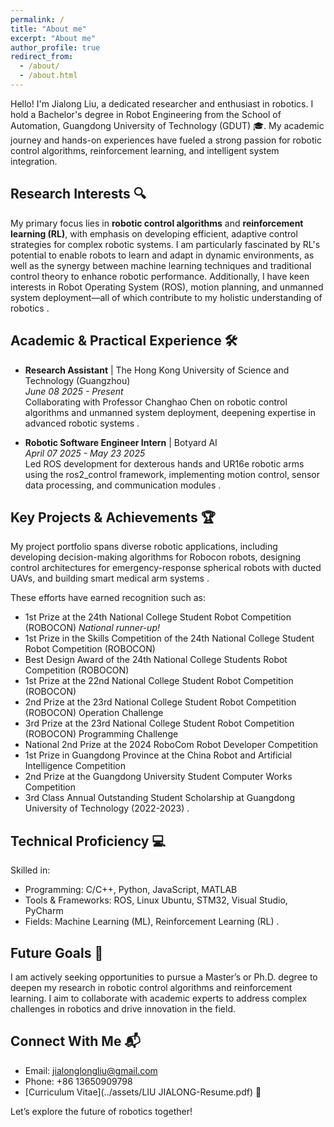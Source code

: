 ```yaml
---
permalink: /
title: "About me"
excerpt: "About me"
author_profile: true
redirect_from: 
  - /about/
  - /about.html
---
```

Hello! I'm Jialong Liu, a dedicated researcher and enthusiast in robotics. I hold a Bachelor's degree in Robot Engineering from the School of Automation, Guangdong University of Technology (GDUT) 🎓. My academic journey and hands-on experiences have fueled a strong passion for robotic control algorithms, reinforcement learning, and intelligent system integration.

## Research Interests 🔍
My primary focus lies in **robotic control algorithms** and **reinforcement learning (RL)**, with emphasis on developing efficient, adaptive control strategies for complex robotic systems. I am particularly fascinated by RL's potential to enable robots to learn and adapt in dynamic environments, as well as the synergy between machine learning techniques and traditional control theory to enhance robotic performance. Additionally, I have keen interests in Robot Operating System (ROS), motion planning, and unmanned system deployment—all of which contribute to my holistic understanding of robotics .

## Academic & Practical Experience 🛠️
- **Research Assistant** | The Hong Kong University of Science and Technology (Guangzhou)  
  *June 08 2025 - Present*  
  Collaborating with Professor Changhao Chen on robotic control algorithms and unmanned system deployment, deepening expertise in advanced robotic systems .

- **Robotic Software Engineer Intern** | Botyard AI  
  *April 07 2025 - May 23 2025*  
  Led ROS development for dexterous hands and UR16e robotic arms using the ros2_control framework, implementing motion control, sensor data processing, and communication modules .

## Key Projects & Achievements 🏆
My project portfolio spans diverse robotic applications, including developing decision-making algorithms for Robocon robots, designing control architectures for emergency-response spherical robots with ducted UAVs, and building smart medical arm systems .  

These efforts have earned recognition such as:  
- 1st Prize at the 24th National College Student Robot Competition (ROBOCON)  *National runner-up!*
- 1st Prize in the Skills Competition of the 24th National College Student Robot Competition (ROBOCON)
- Best Design Award of the 24th National College Students Robot Competition (ROBOCON)
- 1st Prize at the 22nd National College Student Robot Competition (ROBOCON)   
- 2nd Prize at the 23rd National College Student Robot Competition (ROBOCON) Operation Challenge   
- 3rd Prize at the 23rd National College Student Robot Competition (ROBOCON) Programming Challenge   
- National 2nd Prize at the 2024 RoboCom Robot Developer Competition   
- 1st Prize in Guangdong Province at the China Robot and Artificial Intelligence Competition   
- 2nd Prize at the Guangdong University Student Computer Works Competition   
- 3rd Class Annual Outstanding Student Scholarship at Guangdong University of Technology (2022-2023) .

## Technical Proficiency 💻
Skilled in:  
- Programming: C/C++, Python, JavaScript, MATLAB  
- Tools & Frameworks: ROS, Linux Ubuntu, STM32, Visual Studio, PyCharm  
- Fields: Machine Learning (ML), Reinforcement Learning (RL) .

## Future Goals 🚀
I am actively seeking opportunities to pursue a Master’s or Ph.D. degree to deepen my research in robotic control algorithms and reinforcement learning. I aim to collaborate with academic experts to address complex challenges in robotics and drive innovation in the field.

## Connect With Me 📬
- Email: jialonglongliu@gmail.com  
- Phone: +86 13650909798  
- [Curriculum Vitae](../assets/LIU JIALONG-Resume.pdf) 📄  

Let’s explore the future of robotics together!
